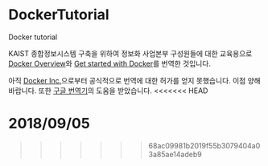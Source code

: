# DockerTutorial
Docker tutorial

KAIST 종합정보시스템 구축을 위하여 정보화 사업본부 구성원들에 대한 교육용으로 [Docker Overview](https://docs.docker.com/engine/docker-overview/)와 [Get started with Docker](https://docs.docker.com/get-started/)를 번역한 것입니다. 

아직 [Docker Inc.](https://www.docker.com)으로부터 공식적으로 번역에 대한 허가를 얻지 못했습니다. 이점 양해 바랍니다. 또한 [구글 번역기](https://translate.google.co.kr/?hl=ko&tab=TT)의 도움을 받았습니다.
<<<<<<< HEAD

2018/09/05
=======
>>>>>>> 68ac09981b2019f55b3079404a03a85ae14adeb9
